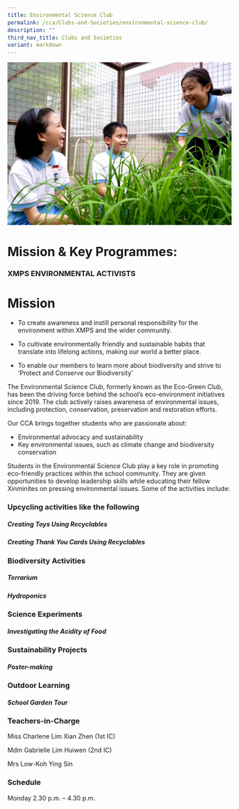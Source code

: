 ```yaml
---
title: Environmental Science Club
permalink: /cca/Clubs-and-Societies/environmental-science-club/
description: ""
third_nav_title: Clubs and Societies
variant: markdown
---
```

![](/images/CCA/env%20club%20s.jpg)

# **Mission & Key Programmes:**

### **XMPS ENVIRONMENTAL ACTIVISTS**

# **Mission**

* To create awareness and instill personal responsibility for the environment within XMPS and the wider community.

* To cultivate environmentally friendly and sustainable habits that translate into lifelong actions, making our world a better place.
* To enable our members to learn more about biodiversity and strive to ‘Protect and Conserve our Biodiversity’

The Environmental Science Club, formerly known as the Eco-Green Club, has been the driving force behind the school’s eco-environment initiatives since 2019. The club actively raises awareness of environmental issues, including protection, conservation, preservation and restoration efforts.

Our CCA brings together students who are passionate about:

* Environmental advocacy and sustainability
* Key environmental issues, such as climate change and biodiversity conservation

Students in the Environmental Science Club play a key role in promoting eco-friendly practices within the school community. They are given opportunities to develop leadership skills while educating their fellow Xinminites on pressing environmental issues. Some of the activities include:


### **Upcycling activities like the following**

##### Creating Toys Using Recyclables



##### Creating Thank You Cards Using Recyclables  





### **Biodiversity Activities**

##### Terrarium

##### Hydroponics

### **Science Experiments**

##### Investigating the Acidity of Food

### **Sustainability Projects**

##### Poster-making

### **Outdoor Learning**

##### School Garden Tour


### Teachers-in-Charge

Miss Charlene Lim Xian Zhen (1st IC)

Mdm Gabrielle Lim Huiwen (2nd IC)

Mrs Low-Koh Ying Sin


### Schedule

Monday 2.30 p.m. – 4.30 p.m.